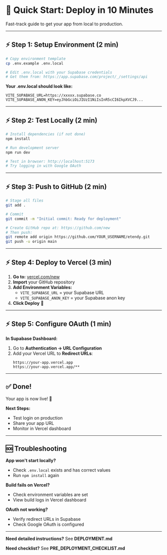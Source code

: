 # 🚀 Quick Start: Deploy in 10 Minutes

Fast-track guide to get your app from local to production.

---

## ⚡ Step 1: Setup Environment (2 min)

```bash
# Copy environment template
cp .env.example .env.local

# Edit .env.local with your Supabase credentials
# Get them from: https://app.supabase.com/project/_/settings/api
```

**Your .env.local should look like:**
```env
VITE_SUPABASE_URL=https://xxxxx.supabase.co
VITE_SUPABASE_ANON_KEY=eyJhbGciOiJIUzI1NiIsInR5cCI6IkpXVCJ9...
```

---

## ⚡ Step 2: Test Locally (2 min)

```bash
# Install dependencies (if not done)
npm install

# Run development server
npm run dev

# Test in browser: http://localhost:5173
# Try logging in with Google OAuth
```

---

## ⚡ Step 3: Push to GitHub (2 min)

```bash
# Stage all files
git add .

# Commit
git commit -m "Initial commit: Ready for deployment"

# Create GitHub repo at: https://github.com/new
# Then push:
git remote add origin https://github.com/YOUR_USERNAME/etendy.git
git push -u origin main
```

---

## ⚡ Step 4: Deploy to Vercel (3 min)

1. **Go to:** [vercel.com/new](https://vercel.com/new)
2. **Import** your GitHub repository
3. **Add Environment Variables:**
   - `VITE_SUPABASE_URL` = your Supabase URL
   - `VITE_SUPABASE_ANON_KEY` = your Supabase anon key
4. **Click Deploy** 🚀

---

## ⚡ Step 5: Configure OAuth (1 min)

**In Supabase Dashboard:**
1. Go to **Authentication → URL Configuration**
2. Add your Vercel URL to **Redirect URLs**:
   ```
   https://your-app.vercel.app
   https://your-app.vercel.app/**
   ```

---

## ✅ Done!

Your app is now live! 🎉

**Next Steps:**
- Test login on production
- Share your app URL
- Monitor in Vercel dashboard

---

## 🆘 Troubleshooting

**App won't start locally?**
- Check `.env.local` exists and has correct values
- Run `npm install` again

**Build fails on Vercel?**
- Check environment variables are set
- View build logs in Vercel dashboard

**OAuth not working?**
- Verify redirect URLs in Supabase
- Check Google OAuth is configured

---

**Need detailed instructions?** See **DEPLOYMENT.md**

**Need checklist?** See **PRE_DEPLOYMENT_CHECKLIST.md**
